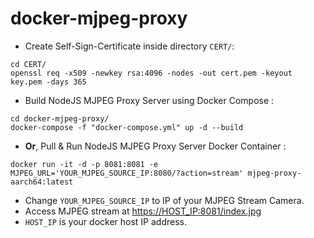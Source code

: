 # docker-mjpeg-proxy

- Create Self-Sign-Certificate inside directory `CERT/`:
```
cd CERT/
openssl req -x509 -newkey rsa:4096 -nodes -out cert.pem -keyout key.pem -days 365
```
- Build NodeJS MJPEG Proxy Server using Docker Compose :
```
cd docker-mjpeg-proxy/
docker-compose -f "docker-compose.yml" up -d --build
```
- **Or**, Pull & Run NodeJS MJPEG Proxy Server Docker Container :

```
docker run -it -d -p 8081:8081 -e MJPEG_URL='YOUR_MJPEG_SOURCE_IP:8080/?action=stream' mjpeg-proxy-aarch64:latest
```
- Change `YOUR_MJPEG_SOURCE_IP` to IP of your MJPEG Stream Camera.
- Access MJPEG stream at [https://HOST_IP:8081/index.jpg]()
- `HOST_IP` is your docker host IP address.
